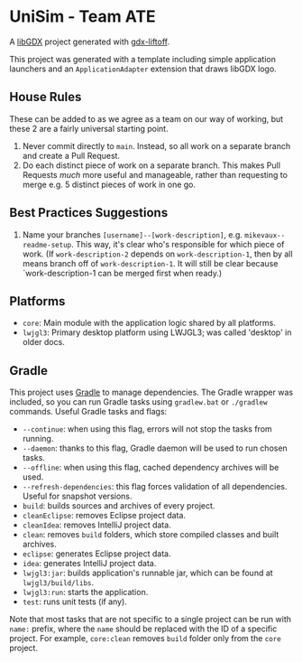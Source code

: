 # UniSim - Team ATE

A [libGDX](https://libgdx.com/) project generated with [gdx-liftoff](https://github.com/libgdx/gdx-liftoff).

This project was generated with a template including simple application launchers and an `ApplicationAdapter` extension that draws libGDX logo.

## House Rules

These can be added to as we agree as a team on our way of working, but these 2 are a fairly universal starting point.

1. Never commit directly to `main`. Instead, so all work on a separate branch and create a Pull Request.
2. Do each distinct piece of work on a separate branch. This makes Pull Requests _much_ more useful and manageable, rather than requesting to merge e.g. 5 distinct pieces of work in one go.

## Best Practices Suggestions

1. Name your branches `[username]--[work-description]`, e.g. `mikevaux--readme-setup`. This way, it's clear who's responsible for which piece of work. (If `work-description-2` depends on `work-description-1`, then by all means branch off of `work-description-1`. It will still be clear because `work-description-1 can be merged first when ready.)

## Platforms

- `core`: Main module with the application logic shared by all platforms.
- `lwjgl3`: Primary desktop platform using LWJGL3; was called 'desktop' in older docs.

## Gradle

This project uses [Gradle](https://gradle.org/) to manage dependencies.
The Gradle wrapper was included, so you can run Gradle tasks using `gradlew.bat` or `./gradlew` commands.
Useful Gradle tasks and flags:

- `--continue`: when using this flag, errors will not stop the tasks from running.
- `--daemon`: thanks to this flag, Gradle daemon will be used to run chosen tasks.
- `--offline`: when using this flag, cached dependency archives will be used.
- `--refresh-dependencies`: this flag forces validation of all dependencies. Useful for snapshot versions.
- `build`: builds sources and archives of every project.
- `cleanEclipse`: removes Eclipse project data.
- `cleanIdea`: removes IntelliJ project data.
- `clean`: removes `build` folders, which store compiled classes and built archives.
- `eclipse`: generates Eclipse project data.
- `idea`: generates IntelliJ project data.
- `lwjgl3:jar`: builds application's runnable jar, which can be found at `lwjgl3/build/libs`.
- `lwjgl3:run`: starts the application.
- `test`: runs unit tests (if any).

Note that most tasks that are not specific to a single project can be run with `name:` prefix, where the `name` should be replaced with the ID of a specific project.
For example, `core:clean` removes `build` folder only from the `core` project.

